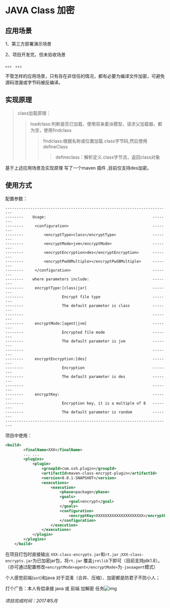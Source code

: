 # JAVA Class 加密

## 应用场景

1、第三方部署演示场景

2、项目开发完，但未验收场景

。。。 。。。

不管怎样的应用场景，只有存在非信任的情况，都有必要为编译文件加密，可避免源码泄漏或字节码被反编译。

## 实现原理

> class加载原理：
>
> >loadclass:判断是否已加载，使用双亲委派模型，请求父加载器，都为空，使用findclass
> >
> >>findclass:根据名称或位置加载.class字节码,然后使用defineClass
> >>
> >>>defineclass：解析定义.class字节流，返回class对象

基于上述应用场景及实现原理 写了一个maven 插件 ,目前仅支持des加密。

## 使用方式

配置参数：

```
-------------------------------------------------------------------------
--------    Usage:                                               --------
--------     <configuration>                                     --------
--------         <encryptType>class</encryptType>                --------
--------         <encryptMode>jvm</encryptMode>                  --------
--------         <encryptEncryption>des</encryptEncryption>      --------
--------         <encryptPwd8Multiple></encryptPwd8Multiple>     --------
--------     </configuration>                                    --------
--------    where parameters include:                            --------
--------     encryptType:[class|jar]                             --------
--------                 Encrypt file type                       --------
--------                 The default parameter is class          --------
--------                                                         --------
--------     encryptMode:[agent|jvm]                             --------
--------                 Encrypted file mode                     --------
--------                 The default parameter is jvm            --------
--------                                                         --------
--------     encryptEncryption:[des]                             --------
--------                 Encryption                              --------
--------                 The default parameter is des            --------
--------                                                         --------
--------     encryptKey:                                         --------
--------                 Encryption key, it is a multiple of 8   --------
--------                 The default parameter is random         --------
-------------------------------------------------------------------------
```

项目中使用：

```xml
<build>
		<finalName>XXX</finalName>
		... ...
		<plugins>
			<plugin>
				<groupId>com.ssh.plugin</groupId>
				<artifactId>maven-class-encrypt-plugin</artifactId>
				<version>0.0.1-SNAPSHOT</version>
				<executions>
					<execution>
						<phase>package</phase>
						<goals>
							<goal>encrypt</goal>
						</goals>
						<configuration>
							<encryptKey>XXXXXXXXXXXXXXXXXXXXX</encryptKey>
						</configuration>
					</execution>
				</executions>
			</plugin>
		</plugins>
	</build>
```

在项目打包时直接输出 `XXX-class-encrypts.jar`和`rt.jar` ;`XXX-class-encrypts.jar`为已加密jar包，将`rt.jar` 覆盖`jre\lib`下即可（目前支持jdk1.8）。（亦可通过配置修改`<encryptMode>agent</encryptMode>`为`-javaagent`模式）



个人感觉前端(`ast`)和java 对于混淆（合并、压缩）、加密都是防君子不防小人；

打个广告：本人有偿承接 java 或 前端 加解密 任务![img](file:///assets/01395BBA.png)



###### 项目完成时间：2017年5月

